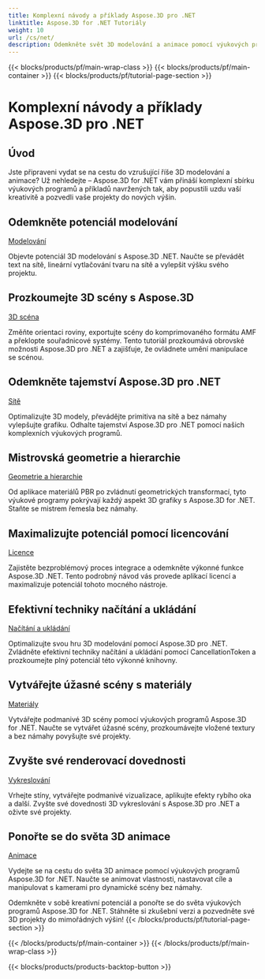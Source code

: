 ```yaml
---
title: Komplexní návody a příklady Aspose.3D pro .NET
linktitle: Aspose.3D for .NET Tutoriály
weight: 10
url: /cs/net/
description: Odemkněte svět 3D modelování a animace pomocí výukových programů Aspose.3D for .NET. Zvyšte své projekty bez námahy – od vykreslování po lineární vytlačování.
---
```


{{< blocks/products/pf/main-wrap-class >}}
{{< blocks/products/pf/main-container >}}
{{< blocks/products/pf/tutorial-page-section >}}

# Komplexní návody a příklady Aspose.3D pro .NET

## Úvod

Jste připraveni vydat se na cestu do vzrušující říše 3D modelování a animace? Už nehledejte – Aspose.3D for .NET vám přináší komplexní sbírku výukových programů a příkladů navržených tak, aby popustili uzdu vaší kreativitě a pozvedli vaše projekty do nových výšin.

##  Odemkněte potenciál modelování
[Modelování](./3d-modeling/)

Objevte potenciál 3D modelování s Aspose.3D .NET. Naučte se převádět text na sítě, lineární vytlačování tvaru na sítě a vylepšit výšku svého projektu.


##  Prozkoumejte 3D scény s Aspose.3D
[3D scéna](./3d-scene/)

Změňte orientaci roviny, exportujte scény do komprimovaného formátu AMF a překlopte souřadnicové systémy. Tento tutoriál prozkoumává obrovské možnosti Aspose.3D pro .NET a zajišťuje, že ovládnete umění manipulace se scénou.

##  Odemkněte tajemství Aspose.3D pro .NET
[Sítě](./meshes/)

Optimalizujte 3D modely, převádějte primitiva na sítě a bez námahy vylepšujte grafiku. Odhalte tajemství Aspose.3D pro .NET pomocí našich komplexních výukových programů.


##  Mistrovská geometrie a hierarchie
[Geometrie a hierarchie](./geometry-and-hierarchy/)

Od aplikace materiálů PBR po zvládnutí geometrických transformací, tyto výukové programy pokrývají každý aspekt 3D grafiky s Aspose.3D for .NET. Staňte se mistrem řemesla bez námahy.

##  Maximalizujte potenciál pomocí licencování
[Licence](./license/)

Zajistěte bezproblémový proces integrace a odemkněte výkonné funkce Aspose.3D .NET. Tento podrobný návod vás provede aplikací licencí a maximalizuje potenciál tohoto mocného nástroje.

##  Efektivní techniky načítání a ukládání
[Načítání a ukládání](./loading-and-saving/)

Optimalizujte svou hru 3D modelování pomocí Aspose.3D pro .NET. Zvládněte efektivní techniky načítání a ukládání pomocí CancellationToken a prozkoumejte plný potenciál této výkonné knihovny.

##  Vytvářejte úžasné scény s materiály
[Materiály](./materials/)

Vytvářejte podmanivé 3D scény pomocí výukových programů Aspose.3D for .NET. Naučte se vytvářet úžasné scény, prozkoumávejte vložené textury a bez námahy povyšujte své projekty.

##  Zvyšte své renderovací dovednosti
[Vykreslování](./rendering/)

Vrhejte stíny, vytvářejte podmanivé vizualizace, aplikujte efekty rybího oka a další. Zvyšte své dovednosti 3D vykreslování s Aspose.3D pro .NET a oživte své projekty.

##  Ponořte se do světa 3D animace
[Animace](./animation/)

Vydejte se na cestu do světa 3D animace pomocí výukových programů Aspose.3D for .NET. Naučte se animovat vlastnosti, nastavovat cíle a manipulovat s kamerami pro dynamické scény bez námahy.


Odemkněte v sobě kreativní potenciál a ponořte se do světa výukových programů Aspose.3D for .NET. Stáhněte si zkušební verzi a pozvedněte své 3D projekty do mimořádných výšin!
{{< /blocks/products/pf/tutorial-page-section >}}

{{< /blocks/products/pf/main-container >}}
{{< /blocks/products/pf/main-wrap-class >}}

{{< blocks/products/products-backtop-button >}}
